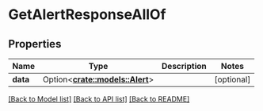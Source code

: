 # GetAlertResponseAllOf

## Properties

Name | Type | Description | Notes
------------ | ------------- | ------------- | -------------
**data** | Option<[**crate::models::Alert**](Alert.md)> |  | [optional]

[[Back to Model list]](../README.md#documentation-for-models) [[Back to API list]](../README.md#documentation-for-api-endpoints) [[Back to README]](../README.md)


